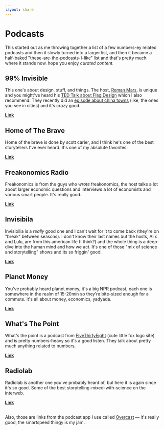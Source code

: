 ```yaml
---
layout: share
---
```


# Podcasts

This started out as me throwing together a list of a few numbers-ey related podcasts and then it slowly turned into a larger list, and then it became a half-baked "these-are-the-podcasts-I-like" list and that's pretty much where it stands now. hope you enjoy _curated content._

## 99% Invisible
This one's about design, stuff, and things. The host, [Roman Mars](https://twitter.com/romanmars), is unique and you might've heard his [TED Talk about Flag Design](https://www.ted.com/talks/roman_mars_why_city_flags_may_be_the_worst_designed_thing_you_ve_never_noticed?language=en) which I also recommend. They recently did an [episode about china towns](https://overcast.fm/+DAyMpHU) (like, the ones you see in cities) and it's crazy good. 
   

__[Link](https://overcast.fm/itunes394775318/99-invisible)__

## Home of The Brave
Home of the brave is done by scott carier, and I think he's one of the best storytellers I've ever heard. It's one of my absolute favorites.   

__[Link](https://overcast.fm/itunes972388330/home-of-the-brave)__

## Freakonomics Radio
Freakonomics is from the guys who _wrote_ freakonomics, the host talks a lot about larger economic questions and interviews a lot of economists and various smart people. It's really good.   

__[Link](https://overcast.fm/itunes354668519/freakonomics-radio)__

## Invisibila
Invisibilia is a _really_ good one and I can't wait for it to come back (they're on "break" between seasons). I don't know their last names but the hosts, Alix and Lulu, are from this american life (I think?) and the whole thing is a deep-dive into the human mind and how we act. It's one of those "mix of science and storytelling" shows and its so friggin' good.   

__[Link](https://overcast.fm/itunes953290300/invisibilia)__

## Planet Money
You've probably heard planet money, it's a big NPR podcast, each one is somewhere in the realm of 15-20min so they're bite-sized enough for a commute. It's all about money, economics, yadyada.    

__[Link](https://overcast.fm/itunes290783428/planet-money)__

## What's The Point
What's the point is a podcast from [FiveThirtyEight](http://fivethirtyeight.com/) (cute little fox logo site) and is pretty numbers-heavy so it's a good listen. They talk about pretty much anything related to numbers.    

__[Link](https://overcast.fm/itunes1011406983/whats-the-point)__


## Radiolab
Radiolab is another one you've probably heard of, but here it is again since it's so good. Some of the best storytelling-mixed-with-science on the interweb.   

__[Link](https://overcast.fm/itunes152249110/radiolab)__  
<br>

Also, those are links from the podcast app I use called [Overcast](https://overcast.fm/) — it's really good, the smartspeed thingy is my jam.